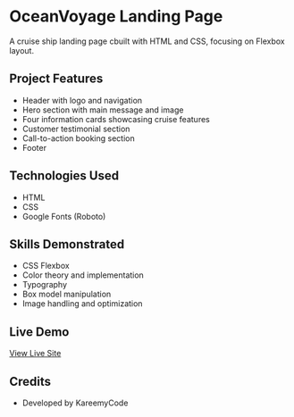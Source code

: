 # OceanVoyage Landing Page

A cruise ship landing page cbuilt with HTML and CSS, focusing on Flexbox layout.

## Project Features

- Header with logo and navigation
- Hero section with main message and image
- Four information cards showcasing cruise features
- Customer testimonial section
- Call-to-action booking section
- Footer

## Technologies Used

- HTML
- CSS
- Google Fonts (Roboto)

## Skills Demonstrated

- CSS Flexbox
- Color theory and implementation
- Typography
- Box model manipulation
- Image handling and optimization

## Live Demo

[View Live Site](https://kareemycode.github.io/landing-page/)

## Credits

- Developed by KareemyCode